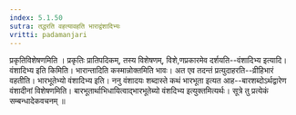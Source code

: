 ```yaml
---
index: 5.1.50
sutra: तद्धरति वहत्यावहति भाराद्वंशादिभ्यः
vritti: padamanjari
---
```


 प्रकृतिविशेषणमिति । प्रकृतिः प्रातिपदिकम्, तस्य विशेषणम्, विशे,णप्रकारमेव दर्शयति--वंशादिभ्य इत्यादि। वंशादिभ्य इति किमिति। भारान्तादिति कस्मान्नोक्तमिति भावः। अत एव तदन्तं प्रत्युदाहरति--व्रीहिभारं वहतीति। भारभूतेभ्यो वंशादिभ्य इति। ननु वंशादयः शब्दास्ते कथं भारभूता इत्यत आह--बारशब्दोऽर्थद्वारेण वंशादीनां विशेषणमिति। बारभूतार्थाभिधायित्वाद्भारभूतेब्यो वंशदिभ्य इत्युक्तमित्यर्थः। सूत्रे तु प्रत्येकं सम्बन्धादेकवचनम् ॥
